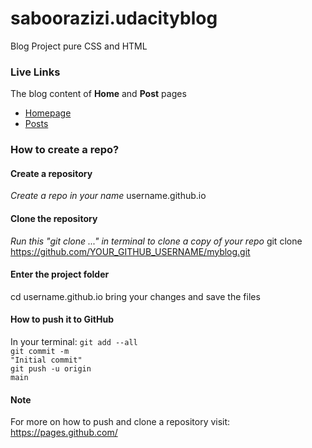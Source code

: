# saboorazizi.udacityblog

Blog Project pure CSS and HTML

### Live Links

The blog content of **Home** and **Post** pages

- [Homepage](https://saboorazizi.github.io/myblog/index.html)
- [Posts](https://saboorazizi.github.io/myblog/posts.html)

### How to create a repo?

#### Create a repository

_Create a repo in your name_
username.github.io

#### Clone the repository

_Run this "git clone ..." in terminal to clone a copy of your repo_
git clone https://github.com/YOUR_GITHUB_USERNAME/myblog.git

#### Enter the project folder

cd username.github.io
bring your changes and save the files

#### How to push it to GitHub

In your terminal:
<code>git add --all</code></br>
<code>git commit -m "Initial commit"</code></br>
<code>git push -u origin main</code></br>

#### Note

For more on how to push and clone a repository visit:
https://pages.github.com/
